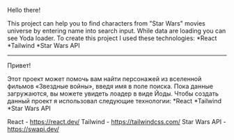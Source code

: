 Hello there!

This project can help you to find characters from "Star Wars" movies universe by entering name into search input. While data are loading you can see Yoda loader.
To create this project I used these technologies:
*React
*Tailwind 
*Star Wars API

---------------------------------------------------------------------------------------------------------------
Привет!

Этот проект может помочь вам найти персонажей из вселенной фильмов «Звездные войны», введя имя в поле поиска. Пока данные загружаются, вы можете увидеть лоадер в виде Йоды.
Чтобы создать данный проект я использовал следующие технологии:
*React
*Tailwind 
*Star Wars API

React - https://react.dev/
Tailwind - https://tailwindcss.com/
Star Wars API - https://swapi.dev/

